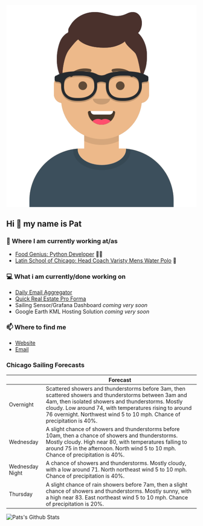 [![Social banner for p-j-falconer](https://raw.githubusercontent.com/P-J-FALCONER/P-J-FALCONER/master/assets/avataaars.svg)](https://patfalconer.com/)
## Hi :wave: my name is Pat

### 💼 Where I am currently working at/as
- [Food Genius: Python Developer](https://getfoodgenius.com/) 🍔🐍
- [Latin School of Chicago: Head Coach Varisty Mens Water Polo](https://www.latinschool.org/) 🤽


### 💻 What i am currently/done working on
 - [Daily Email Aggregator](https://github.com/P-J-FALCONER/dott_daily_mail)
 - [Quick Real Estate Pro Forma](https://github.com/P-J-FALCONER/henry)
 - Sailing Sensor/Grafana Dashboard *coming very soon*
 - Google Earth KML Hosting Solution *coming very soon*

### 📫 Where to find me
 - [Website](https://patfalconer.com/)
 - [Email](mailto:patrick.j.falconer@gmail.com)


### Chicago Sailing Forecasts
|   | Forecast  |
|---|---|
| Overnight | Scattered showers and thunderstorms before 3am, then scattered showers and thunderstorms between 3am and 4am, then isolated showers and thunderstorms. Mostly cloudy. Low around 74, with temperatures rising to around 76 overnight. Northwest wind 5 to 10 mph. Chance of precipitation is 40%. |
| Wednesday | A slight chance of showers and thunderstorms before 10am, then a chance of showers and thunderstorms. Mostly cloudy. High near 80, with temperatures falling to around 75 in the afternoon. North wind 5 to 10 mph. Chance of precipitation is 40%. |
| Wednesday Night | A chance of showers and thunderstorms. Mostly cloudy, with a low around 71. North northeast wind 5 to 10 mph. Chance of precipitation is 40%. |
| Thursday | A slight chance of rain showers before 7am, then a slight chance of showers and thunderstorms. Mostly sunny, with a high near 83. East northeast wind 5 to 10 mph. Chance of precipitation is 20%. |

![Pats's Github Stats](https://github-readme-stats.vercel.app/api?username=p-j-falconer&show_icons=true&theme=radical)
